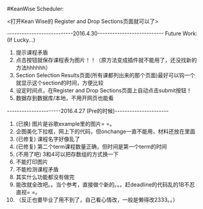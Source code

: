 #KeanWise Scheduler: 

<打开Kean Wise的 Register and Drop Sections页面就可以了>


---------------------------2016.4.30---------------------------
Future Work: (If Lucky...)
1. 提示课程矛盾
2. 点击按钮就保存课程表为图片！！（原方法变成插件就不能用了，还没找新的方法hhhhhh）
3. Section Selection Results页面(所有课都列出来的那个页面)最好可以钩一个就显示这个section的时间，方便比较
4. 设定时间点，在Register and Drop Sections页面上自动点击submit按钮！
5. 数据存到数据库/本地，不用开网页也能看




----------------------2016.4.27 (Pre的时候)----------------------
1. (已换) 图片是谷歌example里的图片= =。
2. 企图美化下拉框，网上下的代码，但onchange一直不能用，材料还放在里面
3. (已修复) 课程名字好像乱了
4. (已修复) 第二个term课程数量正确，但时间是第一个term的时间
5. (不用了吧) 3和4可以把存数组的方式换一下
6. 不能打印图片
7. 不能检测课程矛盾
8. 其实什么功能都没有做完
9. 能改就全改吧。。当个参考，直接做个新的。。。赶deadline的代码乱的1B不忍直视= =。
10. （反正也要毕业了用不到了，自己看心情改，一般是懒得改2333。。）
